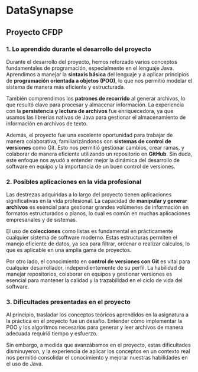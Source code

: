 # DataSynapse

## Proyecto CFDP

### 1. Lo aprendido durante el desarrollo del proyecto

Durante el desarrollo del proyecto, hemos reforzado varios conceptos fundamentales de programación, especialmente en el lenguaje Java. Aprendimos a manejar la **sintaxis básica** del lenguaje y a aplicar principios de **programación orientada a objetos (POO)**, lo que nos permitió modelar el sistema de manera más eficiente y estructurada.

También comprendimos los **patrones de recorrido** al generar archivos, lo que resultó clave para procesar y almacenar información. La experiencia con la **persistencia y lectura de archivos** fue enriquecedora, ya que usamos las librerías nativas de Java para gestionar el almacenamiento de información en archivos de texto.

Además, el proyecto fue una excelente oportunidad para trabajar de manera colaborativa, familiarizándonos con **sistemas de control de versiones** como Git. Esto nos permitió gestionar cambios, crear ramas, y colaborar de manera eficiente utilizando un repositorio en **GitHub**. Sin duda, este enfoque nos ayudó a entender mejor la dinámica del desarrollo de software en equipo y la importancia de un buen control de versiones.

### 2. Posibles aplicaciones en la vida profesional

Las destrezas adquiridas a lo largo del proyecto tienen aplicaciones significativas en la vida profesional. La capacidad de **manipular y generar archivos** es esencial para gestionar grandes volúmenes de información en formatos estructurados o planos, lo cual es común en muchas aplicaciones empresariales y de sistemas.

El uso de **colecciones** como listas es fundamental en prácticamente cualquier sistema de software moderno. Estas estructuras permiten el manejo eficiente de datos, ya sea para filtrar, ordenar o realizar cálculos, lo que es aplicable en una amplia gama de proyectos.

Por otro lado, el conocimiento en **control de versiones con Git** es vital para cualquier desarrollador, independientemente de su perfil. La habilidad de manejar repositorios, colaborar en equipos y gestionar versiones es esencial para mantener la calidad y la trazabilidad en el ciclo de vida del software.

### 3. Dificultades presentadas en el proyecto

Al principio, trasladar los conceptos teóricos aprendidos en la asignatura a la práctica en el proyecto fue un desafío. Entender cómo implementar la POO y los algoritmos necesarios para generar y leer archivos de manera adecuada requirió tiempo y esfuerzo.

Sin embargo, a medida que avanzábamos en el proyecto, estas dificultades disminuyeron, y la experiencia de aplicar los conceptos en un contexto real nos permitió consolidar el conocimiento y mejorar nuestras habilidades en el uso de Java.
